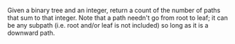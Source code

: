 Given a binary tree and an integer, return a count of the number of paths that sum to that integer.
Note that a path needn't go from root to leaf; it can be any subpath (i.e. root and/or leaf is not
included) so long as it is a downward path.
